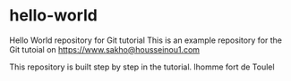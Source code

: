 # hello-world
Hello World repository for Git tutorial
This is an example repository for the Git tutoial on https://www.sakho@housseinou1.com

This repository is built step by step in the tutorial.
lhomme fort de Toulel
